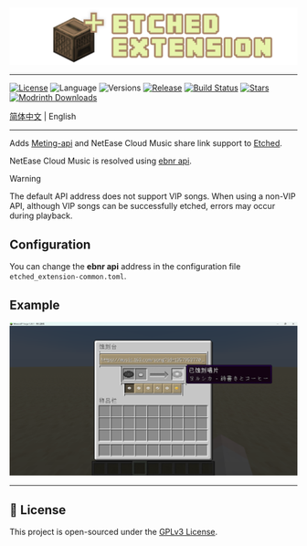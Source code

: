 <div style="text-align: center;">
    <img src="images/logo.png" alt="logo">
</div>

---

[![License](https://img.shields.io/github/license/XiYang6666/etched-extension)](LICENSE)
![Language](https://img.shields.io/badge/language-Kotlin-7f52ff?logo=kotlin)
![Versions](https://img.shields.io/badge/versions-forge_1.20.1_|_neoforge_1.21.1-d7742f)
[![Release](https://img.shields.io/github/v/release/XiYang6666/etched-extension)](https://github.com/XiYang6666/etched-extension/releases/latest)
[![Build Status](https://img.shields.io/github/actions/workflow/status/XiYang6666/etched-extension/build.yml?branch=1.20.1)](https://github.com/XiYang6666/etched-extension/actions)
[![Stars](https://img.shields.io/github/stars/XiYang6666/etched-extension?style=social)](https://github.com/XiYang6666/etched-extension/stargazers)
[![Modrinth Downloads](https://img.shields.io/modrinth/dt/etched-extension?logo=modrinth&label=downloads&style=flat)](https://modrinth.com/mod/etched-extension)

[简体中文](/README.md) | English

---

Adds [Meting-api](https://github.com/injahow/meting-api) and NetEase Cloud Music share link support
to [Etched](https://github.com/jacksonhardaway/etched).

NetEase Cloud Music is resolved using [ebnr api](https://github.com/XiYang6666/EvenBetterNeteaseResolver).

> [!WARNING]
> The default API address does not support VIP songs.
> When using a non-VIP API, although VIP songs can be successfully etched, errors may occur during playback.

## Configuration

You can change the **ebnr api** address in the configuration file `etched_extension-common.toml`.

## Example

![example](images/example.png)

---

## 📜 License

This project is open-sourced under the [GPLv3 License](LICENSE).

